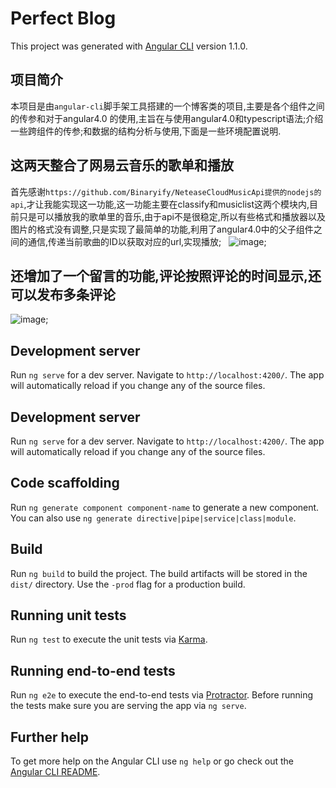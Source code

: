 # Perfect Blog

This project was generated with [Angular CLI](https://github.com/angular/angular-cli) version 1.1.0.
 
## 项目简介

本项目是由`angular-cli`脚手架工具搭建的一个博客类的项目,主要是各个组件之间的传参和对于angular4.0 的使用,主旨在与使用angular4.0和typescript语法;介绍一些跨组件的传参;和数据的结构分析与使用,下面是一些环境配置说明.

## 这两天整合了网易云音乐的歌单和播放
首先感谢`https://github.com/Binaryify/NeteaseCloudMusicApi提供的nodejs的api`,才让我能实现这一功能,这一功能主要在classify和musiclist这两个模块内,目前只是可以播放我的歌单里的音乐,由于api不是很稳定,所以有些格式和播放器以及图片的格式没有调整,只是实现了最简单的功能,利用了angular4.0中的父子组件之间的通信,传递当前歌曲的ID以获取对应的url,实现播放;
 
![image](https://github.com/mr-xkk/angular4.0-works/blob/master/src/assets/images/muscilist1.png);
 
## 还增加了一个留言的功能,评论按照评论的时间显示,还可以发布多条评论

![image](https://github.com/mr-xkk/angular4.0-works/blob/master/src/assets/images/talklist.png);

## Development server

Run `ng serve` for a dev server. Navigate to `http://localhost:4200/`. The app will automatically reload if you change any of the source files.

## Development server

Run `ng serve` for a dev server. Navigate to `http://localhost:4200/`. The app will automatically reload if you change any of the source files.

## Code scaffolding

Run `ng generate component component-name` to generate a new component. You can also use `ng generate directive|pipe|service|class|module`.

## Build

Run `ng build` to build the project. The build artifacts will be stored in the `dist/` directory. Use the `-prod` flag for a production build.

## Running unit tests

Run `ng test` to execute the unit tests via [Karma](https://karma-runner.github.io).

## Running end-to-end tests

Run `ng e2e` to execute the end-to-end tests via [Protractor](http://www.protractortest.org/).
Before running the tests make sure you are serving the app via `ng serve`.

## Further help

To get more help on the Angular CLI use `ng help` or go check out the [Angular CLI README](https://github.com/angular/angular-cli/blob/master/README.md).
